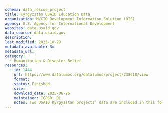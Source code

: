 ```yaml
---
schema: data_rescue_project 
title: Kyrgyzstan USAID Education Data
organization: M/CIO Development Information Solution (DIS)
agency: U.S. Agency for International Development
websites: data.usaid.gov
data_source: data.usaid.gov
description: 
last_modified: 2025-10-29
metadata_available: No
metadata_url: 
category:
  - Humanitarian & Disaster Relief 
resources:
  - id: 1444
    url: https://www.datalumos.org/datalumos/project/238618/view
    format: 
    status: Finished
    size: 
    download_date: 2025-06-26
    maintainer: ICPSR, DL
    notes: Two USAID Kyrgyzstan projects’ data are included in this folder, covering the period from 2013 to 2019. The projects are 1) Okuu Keremet! Learning is Awesome! and 2) Quality Reading Project (QRP). Across the projects, the folder contains the following files, with the number of each indicated in parentheses codebooks (25), consent forms (1), data files (29), instruments (0), and reports (5).
---
```

